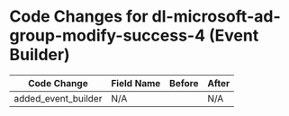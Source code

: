 # Code Changes for dl-microsoft-ad-group-modify-success-4 (Event Builder)

| Code Change | Field Name | Before | After |
|-------------|------------|--------|-------|
| added_event_builder | N/A |  | N/A |